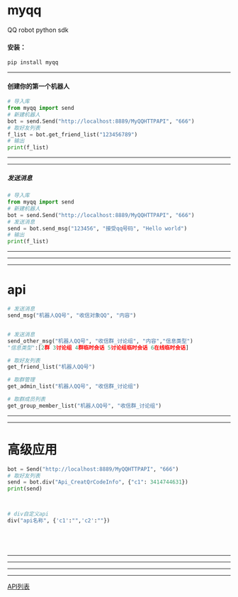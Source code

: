 # myqq
QQ robot python sdk
#### 安装：

```python
pip install myqq
```

-----
#### 创建你的第一个机器人
```python
# 导入库
from myqq import send
# 新建机器人
bot = send.Send("http://localhost:8889/MyQQHTTPAPI", "666")
# 取好友列表
f_list = bot.get_friend_list("123456789")
# 输出
print(f_list)

```
-----
-----

##### 发送消息
```python
# 导入库
from myqq import send
# 新建机器人
bot = send.Send("http://localhost:8889/MyQQHTTPAPI", "666")
# 发送消息
send = bot.send_msg("123456", "接受qq号码", "Hello world")
# 输出
print(f_list)

```









-----
-----
-----

# api

```python
# 发送消息
send_msg("机器人QQ号", "收信对象QQ", "内容")


# 发送消息
send_other_msg("机器人QQ号", "收信群_讨论组", "内容","信息类型")
"信息类型":[2群 3讨论组 4群临时会话 5讨论组临时会话 6在线临时会话]

# 取好友列表
get_friend_list("机器人QQ号")

# 取群管理
get_admin_list("机器人QQ号", "收信群_讨论组")

# 取群成员列表
get_group_member_list("机器人QQ号", "收信群_讨论组")

```

_____
_____
# 高级应用
```python
bot = Send("http://localhost:8889/MyQQHTTPAPI", "666")
# 取好友列表
send = bot.div("Api_CreatQrCodeInfo", {"c1": 3414744631})
print(send)



# div自定义api
div("api名称", {'c1':"",'c2':""})






```

-----
-----
-----
-----
[API列表](https://myqqx.net/MyQQ/5.%E6%89%A9%E5%B1%95%E5%BC%80%E5%8F%91/5.API%E5%88%97%E8%A1%A8.html)








